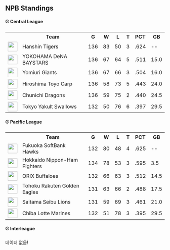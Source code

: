 ## NPB Standings

#### ⚾ Central League

<table>
<tr><th></th><th>Team</th><th>G</th><th>W</th><th>L</th><th>T</th><th>PCT</th><th>GB</th></tr>
<tr>
    <td><img src='https://npb.jp/bis/images/pet2025_t_1.gif' width='30'></td>
    <td>Hanshin
Tigers</td>
    <td>136</td>
    <td>83</td>
    <td>50</td>
    <td>3</td>
    <td>.624</td>
    <td>--</td>
</tr>
<tr>
    <td><img src='https://npb.jp/bis/images/pet2025_db_1.gif' width='30'></td>
    <td>YOKOHAMA DeNA
BAYSTARS</td>
    <td>136</td>
    <td>67</td>
    <td>64</td>
    <td>5</td>
    <td>.511</td>
    <td>15.0</td>
</tr>
<tr>
    <td><img src='https://npb.jp/bis/images/pet2025_g_1.gif' width='30'></td>
    <td>Yomiuri
Giants</td>
    <td>136</td>
    <td>67</td>
    <td>66</td>
    <td>3</td>
    <td>.504</td>
    <td>16.0</td>
</tr>
<tr>
    <td><img src='https://npb.jp/bis/images/pet2025_c_1.gif' width='30'></td>
    <td>Hiroshima Toyo
Carp</td>
    <td>136</td>
    <td>58</td>
    <td>73</td>
    <td>5</td>
    <td>.443</td>
    <td>24.0</td>
</tr>
<tr>
    <td><img src='https://npb.jp/bis/images/pet2025_d_1.gif' width='30'></td>
    <td>Chunichi
Dragons</td>
    <td>136</td>
    <td>59</td>
    <td>75</td>
    <td>2</td>
    <td>.440</td>
    <td>24.5</td>
</tr>
<tr>
    <td><img src='https://npb.jp/bis/images/pet2025_s_1.gif' width='30'></td>
    <td>Tokyo Yakult
Swallows</td>
    <td>132</td>
    <td>50</td>
    <td>76</td>
    <td>6</td>
    <td>.397</td>
    <td>29.5</td>
</tr>
</table>

#### ⚾ Pacific League

<table>
<tr><th></th><th>Team</th><th>G</th><th>W</th><th>L</th><th>T</th><th>PCT</th><th>GB</th></tr>
<tr>
    <td><img src='https://npb.jp/bis/images/pet2025_h_1.gif' width='30'></td>
    <td>Fukuoka SoftBank
Hawks</td>
    <td>132</td>
    <td>80</td>
    <td>48</td>
    <td>4</td>
    <td>.625</td>
    <td>--</td>
</tr>
<tr>
    <td><img src='' width='30'></td>
    <td>Hokkaido Nippon-Ham
Fighters</td>
    <td>134</td>
    <td>78</td>
    <td>53</td>
    <td>3</td>
    <td>.595</td>
    <td>3.5</td>
</tr>
<tr>
    <td><img src='' width='30'></td>
    <td>ORIX
Buffaloes</td>
    <td>132</td>
    <td>66</td>
    <td>63</td>
    <td>3</td>
    <td>.512</td>
    <td>14.5</td>
</tr>
<tr>
    <td><img src='https://npb.jp/bis/images/pet2025_e_1.gif' width='30'></td>
    <td>Tohoku Rakuten
Golden Eagles</td>
    <td>131</td>
    <td>63</td>
    <td>66</td>
    <td>2</td>
    <td>.488</td>
    <td>17.5</td>
</tr>
<tr>
    <td><img src='https://npb.jp/bis/images/pet2025_l_1.gif' width='30'></td>
    <td>Saitama Seibu
Lions</td>
    <td>131</td>
    <td>59</td>
    <td>69</td>
    <td>3</td>
    <td>.461</td>
    <td>21.0</td>
</tr>
<tr>
    <td><img src='https://npb.jp/bis/images/pet2025_m_1.gif' width='30'></td>
    <td>Chiba Lotte
Marines</td>
    <td>132</td>
    <td>51</td>
    <td>78</td>
    <td>3</td>
    <td>.395</td>
    <td>29.5</td>
</tr>
</table>

#### ⚾ Interleague

데이터 없음!


